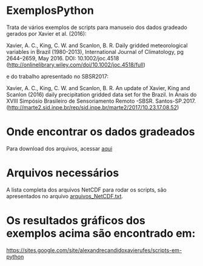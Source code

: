 # ExemplosPython
Trata de vários exemplos de scripts para manuseio dos dados gradeado gerados por Xavier et al. (2016):

Xavier, A. C., King, C. W. and Scanlon, B. R. Daily gridded meteorological variables in Brazil (1980-2013), International Journal of Climatology, pg 2644–2659, May 2016. DOI: 10.1002/joc.4518 (http://onlinelibrary.wiley.com/doi/10.1002/joc.4518/full)

e do trabalho apresentado no SBSR2017:

Xavier, A. C., King, C. W. and Scanlon, B. R. An update of Xavier, King and Scanlon (2016) daily precipitation gridded data set for the Brazil. In Anais do XVIII Simpósio Brasileiro de Sensoriamento Remoto -SBSR. Santos-SP.2017. (http://marte2.sid.inpe.br/rep/sid.inpe.br/marte2/2017/10.23.17.08.52)

# Onde encontrar os dados gradeados

Para download dos arquivos, acessar [aqui](https://www.dropbox.com/sh/awb2ghit03kf39c/AAD69uHiLxVN6IoAwIyXLQ3Pa?dl=0)

# Arquivos necessários
A lista completa dos arquivos NetCDF para rodar os scripts, são apresentados no arquivo [arquivos_NetCDF.txt](https://github.com/AlexandreCandidoXavier/ExemplosPython/blob/master/arquivos_NetCDF.txt).

# Os resultados gráficos dos exemplos acima são encontrado em:

https://sites.google.com/site/alexandrecandidoxavierufes/scripts-em-python
